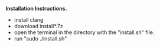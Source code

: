 **Installation Instructions.**

- install clang
- download install*.7z
- open the terminal in the directory with the "install.sh" file.
- run "sudo ./install.sh"